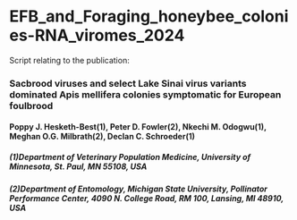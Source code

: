 # EFB_and_Foraging_honeybee_colonies-RNA_viromes_2024
Script relating to the publication: 
### Sacbrood viruses and select Lake Sinai virus variants dominated Apis mellifera colonies symptomatic for European foulbrood
#### Poppy J. Hesketh-Best(1), Peter D. Fowler(2), Nkechi M. Odogwu(1), Meghan O.G. Milbrath(2), Declan C. Schroeder(1)
##### (1)Department of Veterinary Population Medicine, University of Minnesota, St. Paul, MN 55108, USA
##### (2)Department of Entomology, Michigan State University, Pollinator Performance Center, 4090 N. College Road, RM 100, Lansing, MI 48910, USA

